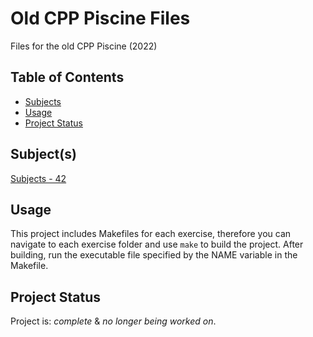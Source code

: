 # Old CPP Piscine Files 

Files for the old CPP Piscine (2022) 

## Table of Contents
* [Subjects](#subjects)
* [Usage](#usage)
* [Project Status](#project-status)

## Subject(s)

[Subjects - 42](https://ninads.notion.site/Subjects-42-39a82a431ded44db89fe1f75fbe5076a?pvs=4)

## Usage

This project includes Makefiles for each exercise, therefore you can navigate to each exercise folder and use `make` to build the project. 
After building, run the executable file specified by the NAME variable in the Makefile.

## Project Status

Project is: _complete_ & _no longer being worked on_.
